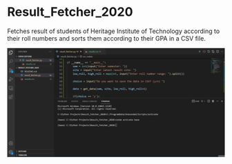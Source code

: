 # Result_Fetcher_2020

Fetches result of students of Heritage Institute of Technology according to their roll numbers and sorts them according to their GPA in a CSV file.

![](result_fetcher.gif)
